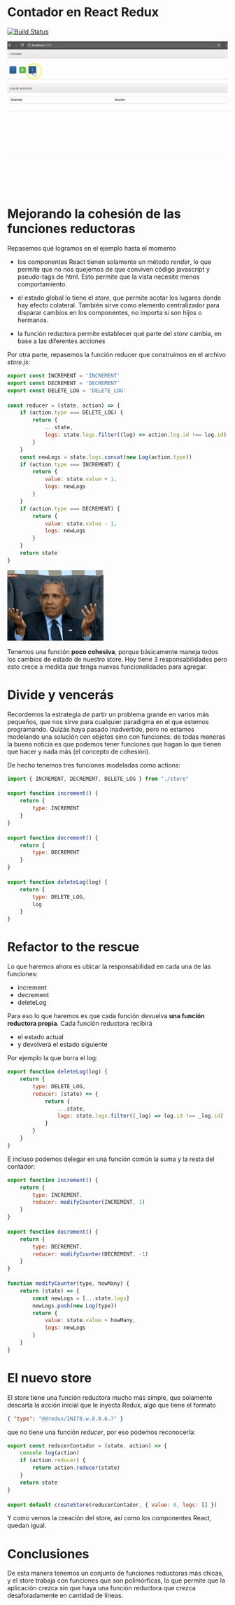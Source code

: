 
# Contador en React Redux

[![Build Status](https://travis-ci.org/uqbar-project/eg-contador-react-redux.svg?branch=master)](https://travis-ci.org/uqbar-project/eg-contador-react-redux)

![video](video/demo.gif)

# Mejorando la cohesión de las funciones reductoras

Repasemos qué logramos en el ejemplo hasta el momento

- los componentes React tienen solamente un método _render_, lo que permite que no nos quejemos de que conviven código javascript y pseudo-tags de html. Esto permite que la vista necesite menos comportamiento.

- el estado global lo tiene el _store_, que permite acotar los lugares donde hay efecto colateral. También sirve como elemento centralizador para disparar cambios en los componentes, no importa si son hijos o hermanos.

- la función reductora permite establecer qué parte del _store_ cambia, en base a las diferentes acciones

Por otra parte, repasemos la función reducer que construimos en el archivo _store.js_:

```javascript
export const INCREMENT = 'INCREMENT'
export const DECREMENT = 'DECREMENT'
export const DELETE_LOG = 'DELETE_LOG'

const reducer = (state, action) => {
    if (action.type === DELETE_LOG) {
        return {
            ...state,
            logs: state.logs.filter((log) => action.log.id !== log.id)
        }
    }
    const newLogs = state.logs.concat(new Log(action.type))
    if (action.type === INCREMENT) {
        return {
            value: state.value + 1,
            logs: newLogs
        }
    }
    if (action.type === DECREMENT) {
        return {
            value: state.value - 1,
            logs: newLogs
        }
    }
    return state
}
```

![what](video/what.gif)

Tenemos una función **poco cohesiva**, porque básicamente maneja todos los cambios de estado de nuestro store. Hoy tiene 3 responsabilidades pero esto crece a medida que tenga nuevas funcionalidades para agregar.

# Divide y vencerás

Recordemos la estrategia de partir un problema grande en varios más pequeños, que nos sirve para cualquier paradigma en el que estemos programando. Quizás haya pasado inadvertido, pero no estamos modelando una solución con objetos sino con funciones: de todas maneras la buena noticia es que podemos tener funciones que hagan lo que tienen que hacer y nada más (el concepto de cohesión).

De hecho tenemos tres funciones modeladas como actions:

```js
import { INCREMENT, DECREMENT, DELETE_LOG } from "./store"

export function increment() {
    return {
        type: INCREMENT
    }
}

export function decrement() {
    return {
        type: DECREMENT
    }
}

export function deleteLog(log) {
    return {
        type: DELETE_LOG,
        log
    }
}
```

# Refactor to the rescue

Lo que haremos ahora es ubicar la responsabilidad en cada una de las funciones:

- increment
- decrement
- deleteLog

Para eso lo que haremos es que cada función devuelva **una función reductora propia**. Cada función reductora recibirá

- el estado actual
- y devolverá el estado siguiente

Por ejemplo la que borra el log:

```js
export function deleteLog(log) {
    return {
        type: DELETE_LOG,
        reducer: (state) => {
            return {
                ...state,
                logs: state.logs.filter((_log) => log.id !== _log.id)
            }
        }
    }
}
```

E incluso podemos delegar en una función común la suma y la resta del contador:

```js
export function increment() {
    return {
        type: INCREMENT,
        reducer: modifyCounter(INCREMENT, 1) 
    }
}

export function decrement() {
    return {
        type: DECREMENT,
        reducer: modifyCounter(DECREMENT, -1)
    }
}

function modifyCounter(type, howMany) {
    return (state) => { 
        const newLogs = [...state.logs]
        newLogs.push(new Log(type))
        return {
            value: state.value + howMany,
            logs: newLogs
        }
    }
}
```

# El nuevo store

El store tiene una función reductora mucho más simple, que solamente descarta la acción inicial que le inyecta Redux, algo que tiene el formato

```json
{ "type": "@@redux/INIT8.w.8.8.6.7" }
```

que no tiene una función _reducer_, por eso podemos reconocerla:

```js
export const reducerContador = (state, action) => {
    console.log(action)
    if (action.reducer) {
        return action.reducer(state)
    }
    return state
}

export default createStore(reducerContador, { value: 0, logs: [] })
```

Y como vemos la creación del store, así como los componentes React, quedan igual.

# Conclusiones

De esta manera tenemos un conjunto de funciones reductoras más chicas, y el store trabaja con funciones que son polimórficas, lo que permite que la aplicación crezca sin que haya una función reductora que crezca desaforadamente en cantidad de líneas.
